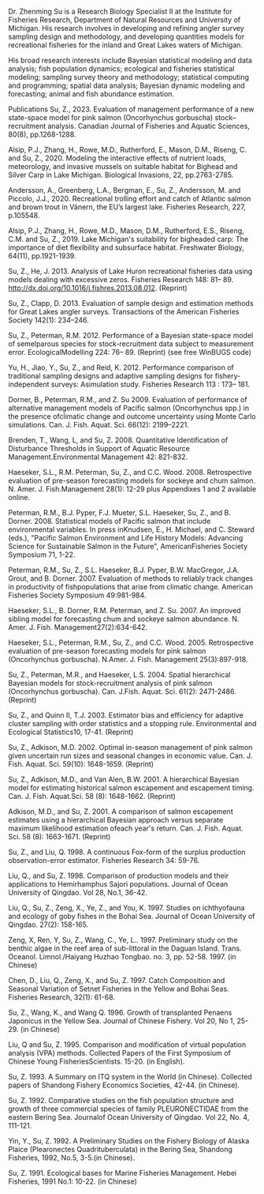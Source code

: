 Dr. Zhenming Su is a Research Biology Specialist II at the Institute for Fisheries Research, Department of Natural Resources and University of Michigan. His research involves in developing and refining angler survey sampling design and methodology, and developing quantities models for recreational fisheries for the inland and Great Lakes waters of Michigan.

His broad research interests include Bayesian statistical modeling and data analysis; fish population dynamics; ecological and fisheries statistical modeling; sampling survey theory and methodology; statistical computing and programming; spatial data analysis; Bayesian dynamic modeling and forecasting; animal and fish abundance estimation.

Publications
Su, Z., 2023. Evaluation of management performance of a new state-space model for pink salmon (Oncorhynchus gorbuscha) stock–recruitment analysis. Canadian Journal of Fisheries and Aquatic Sciences, 80(8), pp.1268-1288. 

Alsip, P.J., Zhang, H., Rowe, M.D., Rutherford, E., Mason, D.M., Riseng, C. and Su, Z., 2020. Modeling the interactive effects of nutrient loads, meteorology, and invasive mussels on suitable habitat for Bighead and Silver Carp in Lake Michigan. Biological Invasions, 22, pp.2763-2785.

 Andersson, A., Greenberg, L.A., Bergman, E., Su, Z., Andersson, M. and Piccolo, J.J., 2020. Recreational trolling effort and catch of Atlantic salmon and brown trout in Vänern, the EU’s largest lake. Fisheries Research, 227, p.105548.

Alsip, P.J., Zhang, H., Rowe, M.D., Mason, D.M., Rutherford, E.S., Riseng, C.M. and Su, Z., 2019. Lake Michigan's suitability for bigheaded carp: The importance of diet flexibility and subsurface habitat. Freshwater Biology, 64(11), pp.1921-1939.

Su, Z., He, J. 2013. Analysis of Lake Huron recreational fisheries data using models dealing with excessive zeros. Fisheries Research 148: 81– 89. http://dx.doi.org/10.1016/j.fishres.2013.08.012. (Reprint)

Su, Z., Clapp, D. 2013. Evaluation of sample design and estimation methods for Great Lakes angler surveys. Transactions of the American Fisheries Society 142(1): 234–246.

Su, Z., Peterman, R.M. 2012. Performance of a Bayesian state-space model of semelparous species for stock-recruitment data subject to measurement error. EcologicalModelling 224: 76– 89. (Reprint) (see free WinBUGS code)

Yu, H., Jiao, Y., Su, Z., and Reid, K. 2012. Performance comparison of traditional sampling designs and adaptive sampling designs for fishery-independent surveys: Asimulation study. Fisheries Research 113 : 173– 181.

Dorner, B., Peterman, R.M., and Z. Su 2009. Evaluation of performance of alternative management models of Pacific salmon (Oncorhynchus spp.) in the presence ofclimatic change and outcome uncertainty using Monte Carlo simulations. Can. J. Fish. Aquat. Sci. 66(12): 2199–2221.

Brenden, T., Wang, L, and Su, Z. 2008. Quantitative Identification of Disturbance Thresholds in Support of Aquatic Resource Management.Environmental Management 42: 821-832.

Haeseker, S.L., R.M. Peterman, Su, Z., and C.C. Wood. 2008. Retrospective evaluation of pre-season forecasting models for sockeye and chum salmon. N. Amer. J. Fish.Management 28(1): 12-29 plus Appendixes 1 and 2 available online.

Peterman, R.M., B.J. Pyper, F.J. Mueter, S.L. Haeseker, Su, Z., and B. Dorner. 2008. Statistical models of Pacific salmon that include environmental variables. In press inKnudsen, E., H. Michael, and C. Steward (eds.), "Pacific Salmon Environment and Life History Models: Advancing Science for Sustainable Salmon in the Future", AmericanFisheries Society Symposium 71, 1-22.

Peterman, R.M., Su, Z., S.L. Haeseker, B.J. Pyper, B.W. MacGregor, J.A. Grout, and B. Dorner. 2007. Evaluation of methods to reliably track changes in productivity of fishpopulations that arise from climatic change. American Fisheries Society Symposium 49:981-984.

Haeseker, S.L., B. Dorner, R.M. Peterman, and Z. Su. 2007. An improved sibling model for forecasting chum and sockeye salmon abundance. N. Amer. J. Fish. Management27(2):634-642.

Haeseker, S.L., Peterman, R.M., Su, Z., and C.C. Wood. 2005. Retrospective evaluation of pre-season forecasting models for pink salmon (Oncorhynchus gorbuscha). N.Amer. J. Fish. Management 25(3):897-918.

Su, Z., Peterman, M.R., and Haeseker, L.S. 2004. Spatial hierarchical Bayesian models for stock-recruitment analysis of pink salmon (Oncorhynchus gorbuscha). Can. J.Fish. Aquat. Sci. 61(2): 2471-2486. (Reprint)

Su, Z., and Quinn II, T.J. 2003. Estimator bias and efficiency for adaptive cluster sampling with order statistics and a stopping rule. Environmental and Ecological Statistics10, 17-41. (Reprint)

Su, Z., Adkison, M.D. 2002. Optimal in-season management of pink salmon given uncertain run sizes and seasonal changes in economic value. Can. J. Fish. Aquat. Sci. 59(10): 1648-1659. (Reprint)

Su, Z., Adkison, M.D., and Van Alen, B.W. 2001. A hierarchical Bayesian model for estimating historical salmon escapement and escapement timing. Can. J. Fish. Aquat.Sci. 58 (8): 1648-1662. (Reprint)

Adkison, M.D., and Su, Z. 2001. A comparison of salmon escapement estimates using a hierarchical Bayesian approach versus separate maximum likelihood estimation ofeach year's return. Can. J. Fish. Aquat. Sci. 58 (8): 1663-1671. (Reprint)

Su, Z., and Liu, Q. 1998. A continuous Fox-form of the surplus production observation-error estimator. Fisheries Research 34: 59-76. 

Liu, Q., and Su, Z. 1998. Comparison of production models and their applications to Hemirhamphus Sajori populations. Journal of Ocean University of Qingdao. Vol 28, No.1, 36-42.

Liu, Q., Su, Z., Zeng, X., Ye, Z., and You, K. 1997. Studies on ichthyofauna and ecology of goby fishes in the Bohai Sea. Journal of Ocean University of Qingdao. 27(2): 158-165.

Zeng, X, Ren, Y, Su, Z., Wang, C., Ye, L.. 1997. Preliminary study on the benthic algae in the reef area of sub-littoral in the Daguan Island. Trans. Oceanol. Limnol./Haiyang Huzhao Tongbao. no. 3, pp. 52-58. 1997. (in Chinese)

Chen, D., Liu, Q., Zeng, X., and Su, Z. 1997. Catch Composition and Seasonal Variation of Setnet Fisheries in the Yellow and Bohai Seas. Fisheries Research, 32(1): 61-68.

Su, Z., Wang, K., and Wang Q. 1996. Growth of transplanted Penaens Japonicus in the Yellow Sea. Journal of Chinese Fishery. Vol 20, No 1, 25-29. (in Chinese)

Liu, Q and Su, Z. 1995. Comparison and modification of virtual population analysis (VPA) methods. Collected Papers of the First Symposium of Chinese Young FisheriesScientists. 15-20. (in English).

Su, Z. 1993. A Summary on ITQ system in the World (in Chinese).  Collected papers of Shandong Fishery Economics Societies, 42-44. (in Chinese). 

Su, Z. 1992. Comparative studies on the fish population structure and growth of three commercial species of family PLEURONECTIDAE from the eastern Bering Sea. Journalof Ocean University of Qingdao. Vol 22, No. 4, 111-121.

Yin, Y., Su, Z. 1992. A Preliminary Studies on the Fishery Biology of Alaska Plaice (Plearonectes Quadrituberculata) in the Bering Sea, Shandong Fisheries,  1992,  No.5, 3-5.(in Chinese).

Su, Z. 1991. Ecological bases for Marine Fisheries Management. Hebei Fisheries, 1991 No.1: 10-22. (in Chinese)


<!---
suzhenming/suzhenming is a ✨ special ✨ repository because its `README.md` (this file) appears on your GitHub profile.
You can click the Preview link to take a look at your changes.
--->
